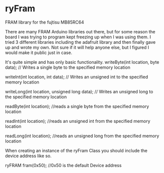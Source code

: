 # ryFram
FRAM library for the fujtisu MB85RC64

There are many FRAM Arduino libraries out there, but for some reason the board I was trying to program kept freezing up when I was using them. I tried 3 different libraries including the adafruit library and then finally gave up and wrote my own. Not sure if it will help anyone else, but I figured I would make it public just in case. 

It's quite simple and has only basic functionality.
writeByte(int location, byte data); // Writes a single byte to the specified memory location

writeInt(int location, int data); // Writes an unsigned int to the specified memory location

writeLong(int location, unsigned long data); // Writes an unsigned long to the specified memory location

readByte(int location); //reads a single byte from the specified memory location

readInt(int location); //reads an unsigned int from the specified memory location

readLong(int location); //reads an unsigned long from the specified memory location

When creating an instance of the ryFram Class you should include the device address like so.

ryFRAM fram(0x50); //0x50 is the default Device address
